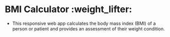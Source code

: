 # BMI Calculator :weight_lifter:

- This responsive web app calculates the body mass index (BMI) of a person or patient and provides an assessment of their weight condition.
